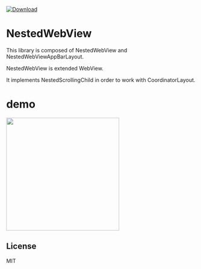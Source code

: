 [ ![Download](https://api.bintray.com/packages/marshi/maven/nestedwebview/images/download.svg) ](https://bintray.com/marshi/maven/nestedwebview/_latestVersion)

# NestedWebView
This library is composed of NestedWebView and NestedWebViewAppBarLayout.

NestedWebView is extended WebView. 

It implements NestedScrollingChild in order to work with CoordinatorLayout.

# demo
<img src="https://user-images.githubusercontent.com/1423942/30514260-5af489a6-9b4c-11e7-8a5e-0927742cf6da.gif" width="300"/>

## License
MIT
